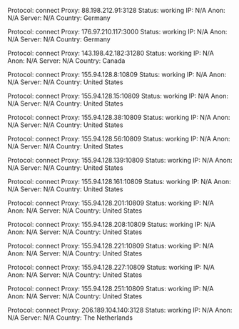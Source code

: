 Protocol: connect
Proxy: 88.198.212.91:3128
Status: working
IP: N/A
Anon: N/A
Server: N/A
Country: Germany

Protocol: connect
Proxy: 176.97.210.117:3000
Status: working
IP: N/A
Anon: N/A
Server: N/A
Country: Germany

Protocol: connect
Proxy: 143.198.42.182:31280
Status: working
IP: N/A
Anon: N/A
Server: N/A
Country: Canada

Protocol: connect
Proxy: 155.94.128.8:10809
Status: working
IP: N/A
Anon: N/A
Server: N/A
Country: United States

Protocol: connect
Proxy: 155.94.128.15:10809
Status: working
IP: N/A
Anon: N/A
Server: N/A
Country: United States

Protocol: connect
Proxy: 155.94.128.38:10809
Status: working
IP: N/A
Anon: N/A
Server: N/A
Country: United States

Protocol: connect
Proxy: 155.94.128.56:10809
Status: working
IP: N/A
Anon: N/A
Server: N/A
Country: United States

Protocol: connect
Proxy: 155.94.128.139:10809
Status: working
IP: N/A
Anon: N/A
Server: N/A
Country: United States

Protocol: connect
Proxy: 155.94.128.161:10809
Status: working
IP: N/A
Anon: N/A
Server: N/A
Country: United States

Protocol: connect
Proxy: 155.94.128.201:10809
Status: working
IP: N/A
Anon: N/A
Server: N/A
Country: United States

Protocol: connect
Proxy: 155.94.128.208:10809
Status: working
IP: N/A
Anon: N/A
Server: N/A
Country: United States

Protocol: connect
Proxy: 155.94.128.221:10809
Status: working
IP: N/A
Anon: N/A
Server: N/A
Country: United States

Protocol: connect
Proxy: 155.94.128.227:10809
Status: working
IP: N/A
Anon: N/A
Server: N/A
Country: United States

Protocol: connect
Proxy: 155.94.128.251:10809
Status: working
IP: N/A
Anon: N/A
Server: N/A
Country: United States

Protocol: connect
Proxy: 206.189.104.140:3128
Status: working
IP: N/A
Anon: N/A
Server: N/A
Country: The Netherlands

